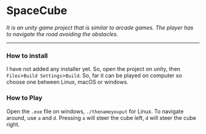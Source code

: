# SpaceCube
*It is an unity game project that is similar to arcade games. The player has to navigate the road avoiding the obstacles.*
___
### How to install
I have not added any installer yet. So, open the project on unity, then ```Files```>```Build Settings```>```Build```. So, far it can be played on computer so choose one between Linux, macOS or windows. 

### How to Play 
Open the ```.exe``` file on windows, ```./thenameyouput``` for Linux. To navigate around, use ```a``` and ```d```. Pressing ```a``` will steer the cube left, ```d``` will steer the cube right.  
